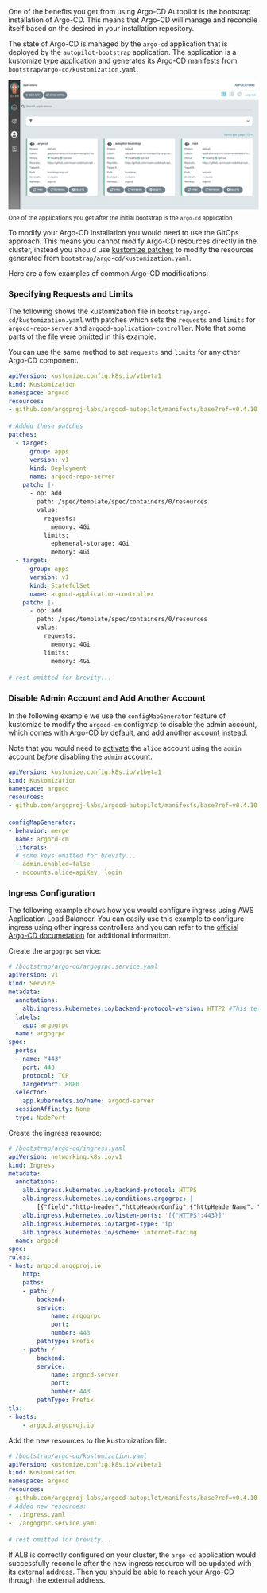 One of the benefits you get from using Argo-CD Autopilot is the bootstrap installation of Argo-CD. This means that Argo-CD will manage and reconcile itself based on the desired in your installation repository.

The state of Argo-CD is managed by the `argo-cd` application that is deployed by the `autopilot-bootstrap` application. The application is a kustomize type application and generates its Argo-CD manifests from `bootstrap/argo-cd/kustomization.yaml`.

![Argo-CD application](assets/getting_started_1.png)
<sub>One of the applications you get after the initial bootstrap is the `argo-cd` application</sub>

To modify your Argo-CD installation you would need to use the GitOps approach. This means you cannot modify Argo-CD resources directly in the cluster, instead you should use [kustomize patches](https://kubectl.docs.kubernetes.io/references/kustomize/kustomization/patches/) to modify the resources generated from `bootstrap/argo-cd/kustomization.yaml`.

Here are a few examples of common Argo-CD modifications:

### Specifying Requests and Limits
The following shows the kustomization file in `bootstrap/argo-cd/kustomization.yaml` with patches which sets the `requests` and `limits` for `argocd-repo-server` and `argocd-application-controller`. Note that some parts of the file were omitted in this example.

You can use the same method to set `requests` and `limits` for any other Argo-CD component.

```yaml
apiVersion: kustomize.config.k8s.io/v1beta1
kind: Kustomization
namespace: argocd
resources:
- github.com/argoproj-labs/argocd-autopilot/manifests/base?ref=v0.4.10

# Added these patches
patches:
  - target:
      group: apps
      version: v1
      kind: Deployment
      name: argocd-repo-server
    patch: |-
      - op: add
        path: /spec/template/spec/containers/0/resources
        value:
          requests:
            memory: 4Gi
          limits:
            ephemeral-storage: 4Gi
            memory: 4Gi
  - target:
      group: apps
      version: v1
      kind: StatefulSet
      name: argocd-application-controller
    patch: |-
      - op: add
        path: /spec/template/spec/containers/0/resources
        value:
          requests:
            memory: 4Gi
          limits:
            memory: 4Gi

# rest omitted for brevity...
```

### Disable Admin Account and Add Another Account
In the following example we use the `configMapGenerator` feature of kustomize to modify the `argocd-cm` configmap to disable the admin account, which comes with Argo-CD by default, and add another account instead.

Note that you would need to [activate](https://argo-cd.readthedocs.io/en/stable/operator-manual/user-management/#manage-users) the `alice` account using the `admin` account *before* disabling the `admin` account.
```yaml
apiVersion: kustomize.config.k8s.io/v1beta1
kind: Kustomization
namespace: argocd
resources:
- github.com/argoproj-labs/argocd-autopilot/manifests/base?ref=v0.4.10

configMapGenerator:
- behavior: merge
  name: argocd-cm
  literals:
  # some keys omitted for brevity...
  - admin.enabled=false
  - accounts.alice=apiKey, login
```

### Ingress Configuration
The following example shows how you would configure ingress using AWS Application Load Balancer. You can easily use this example to configure ingress using other ingress controllers and you can refer to the [official Argo-CD documetation](https://argo-cd.readthedocs.io/en/stable/operator-manual/ingress) for additional information.

Create the `argogrpc` service:

```yaml
# /bootstrap/argo-cd/argogrpc.service.yaml
apiVersion: v1
kind: Service
metadata:
  annotations:
    alb.ingress.kubernetes.io/backend-protocol-version: HTTP2 #This tells AWS to send traffic from the ALB using HTTP2. Can use GRPC as well if you want to leverage GRPC specific features
  labels:
    app: argogrpc
  name: argogrpc
spec:
  ports:
  - name: "443"
    port: 443
    protocol: TCP
    targetPort: 8080
  selector:
    app.kubernetes.io/name: argocd-server
  sessionAffinity: None
  type: NodePort
```

Create the ingress resource:

```yaml
# /bootstrap/argo-cd/ingress.yaml
apiVersion: networking.k8s.io/v1
kind: Ingress
metadata:
  annotations:
    alb.ingress.kubernetes.io/backend-protocol: HTTPS
    alb.ingress.kubernetes.io/conditions.argogrpc: |
        [{"field":"http-header","httpHeaderConfig":{"httpHeaderName": "Content-Type", "values":["application/grpc"]}}]
    alb.ingress.kubernetes.io/listen-ports: '[{"HTTPS":443}]'
    alb.ingress.kubernetes.io/target-type: 'ip'
    alb.ingress.kubernetes.io/scheme: internet-facing
  name: argocd
spec:
rules:
- host: argocd.argoproj.io
    http:
    paths:
    - path: /
        backend:
        service:
            name: argogrpc
            port:
            number: 443
        pathType: Prefix
    - path: /
        backend:
        service:
            name: argocd-server
            port:
            number: 443
        pathType: Prefix
tls:
- hosts:
    - argocd.argoproj.io
```

Add the new resources to the kustomization file:

```yaml
# /bootstrap/argo-cd/kustomization.yaml
apiVersion: kustomize.config.k8s.io/v1beta1
kind: Kustomization
namespace: argocd
resources:
- github.com/argoproj-labs/argocd-autopilot/manifests/base?ref=v0.4.10
# Added new resources:
- ./ingress.yaml
- ./argogrpc.service.yaml

# rest omitted for brevity...
```

If ALB is correctly configured on your cluster, the `argo-cd` application would successfully reconcile after the new ingress resource will be updated with its external address. Then you should be able to reach your Argo-CD through the external address.